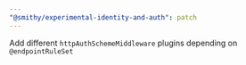 ```yaml
---
"@smithy/experimental-identity-and-auth": patch
---
```


Add different `httpAuthSchemeMiddleware` plugins depending on `@endpointRuleSet`
